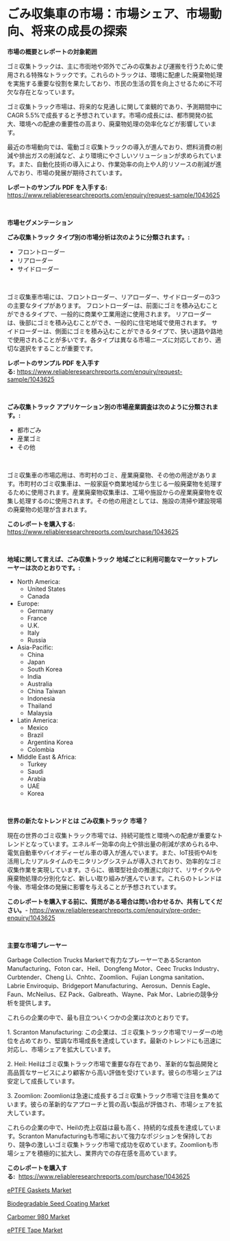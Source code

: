 <p><h1>ごみ収集車の市場：市場シェア、市場動向、将来の成長の探索</h1></p><p><strong>市場の概要とレポートの対象範囲</strong></p>
<p><p>ゴミ収集トラックは、主に市街地や郊外でごみの収集および運搬を行うために使用される特殊なトラックです。これらのトラックは、環境に配慮した廃棄物処理を実施する重要な役割を果たしており、市民の生活の質を向上させるために不可欠な存在となっています。</p><p>ゴミ収集トラック市場は、将来的な見通しに関して楽観的であり、予測期間中にCAGR 5.5%で成長すると予想されています。市場の成長には、都市開発の拡大、環境への配慮の重要性の高まり、廃棄物処理の効率化などが影響しています。</p><p>最近の市場動向では、電動ゴミ収集トラックの導入が進んでおり、燃料消費の削減や排出ガスの削減など、より環境にやさしいソリューションが求められています。また、自動化技術の導入により、作業効率の向上や人的リソースの削減が進んでおり、市場の発展が期待されています。</p></p>
<p><strong>レポートのサンプル PDF を入手する:</strong> <a href="https://www.reliableresearchreports.com/enquiry/request-sample/1043625">https://www.reliableresearchreports.com/enquiry/request-sample/1043625</a></p>
<p>&nbsp;</p>
<p><strong>市場セグメンテーション</strong></p>
<p><strong>ごみ収集トラック タイプ別の市場分析は次のように分類されます。:</strong></p>
<p><ul><li>フロントローダー</li><li>リアローダー</li><li>サイドローダー</li></ul></p>
<p>&nbsp;</p>
<p><p>ゴミ収集車市場には、フロントローダー、リアローダー、サイドローダーの3つの主要なタイプがあります。 フロントローダーは、前面にゴミを積み込むことができるタイプで、一般的に商業や工業用途に使用されます。 リアローダーは、後部にゴミを積み込むことができ、一般的に住宅地域で使用されます。 サイドローダーは、側面にゴミを積み込むことができるタイプで、狭い道路や路地で使用されることが多いです。各タイプは異なる市場ニーズに対応しており、適切な選択をすることが重要です。</p></p>
<p><strong>レポートのサンプル PDF を入手する:</strong>&nbsp;<a href="https://www.reliableresearchreports.com/enquiry/request-sample/1043625">https://www.reliableresearchreports.com/enquiry/request-sample/1043625</a></p>
<p>&nbsp;</p>
<p><strong> ごみ収集トラック アプリケーション別の市場産業調査は次のように分類されます。:</strong></p>
<p><ul><li>都市ごみ</li><li>産業ゴミ</li><li>その他</li></ul></p>
<p>&nbsp;</p>
<p><p>ゴミ収集車の市場応用は、市町村のゴミ、産業廃棄物、その他の用途があります。市町村のゴミ収集車は、一般家庭や商業地域から生じる一般廃棄物を処理するために使用されます。産業廃棄物収集車は、工場や施設からの産業廃棄物を収集し処理するのに使用されます。その他の用途としては、施設の清掃や建設現場の廃棄物の処理が含まれます。</p></p>
<p><strong>このレポートを購入する:</strong>&nbsp; <a href="https://www.reliableresearchreports.com/purchase/1043625">https://www.reliableresearchreports.com/purchase/1043625</a></p>
<p>&nbsp;</p>
<p><strong>地域に関して言えば、ごみ収集トラック 地域ごとに利用可能なマーケットプレーヤーは次のとおりです。:</strong></p>
<p><ul>
    <li>
        North America:
        <ul>
            <li>United States</li>
            <li>Canada</li>
        </ul>
    </li>
    <li>
        Europe:
        <ul>
            <li>Germany</li>
            <li>France</li>
            <li>U.K.</li>
            <li>Italy</li>
            <li>Russia</li>
        </ul>
    </li>
    <li>
        Asia-Pacific:
        <ul>
            <li>China</li>
            <li>Japan</li>
            <li>South Korea</li>
            <li>India</li>
            <li>Australia</li>
            <li>China Taiwan</li>
            <li>Indonesia</li>
            <li>Thailand</li>
            <li>Malaysia</li>
        </ul>
    </li>
    <li>
        Latin America:
        <ul>
            <li>Mexico</li>
            <li>Brazil</li>
            <li>Argentina Korea</li>
            <li>Colombia</li>
        </ul>
    </li>
    <li>
        Middle East & Africa:
        <ul>
            <li>Turkey</li>
            <li>Saudi</li>
            <li>Arabia</li>
            <li>UAE</li>
            <li>Korea</li>
        </ul>
    </li>
    </ul></p>
<p>&nbsp;</p>
<p><strong>世界の新たなトレンドとは ごみ収集トラック 市場？</strong></p>
<p><p>現在の世界のゴミ収集トラック市場では、持続可能性と環境への配慮が重要なトレンドとなっています。エネルギー効率の向上や排出量の削減が求められる中、電気自動車やバイオディーゼル車の導入が進んでいます。また、IoT技術やAIを活用したリアルタイムのモニタリングシステムが導入されており、効率的なゴミ収集作業を実現しています。さらに、循環型社会の推進に向けて、リサイクルや廃棄物処理の分別化など、新しい取り組みが進んでいます。これらのトレンドは今後、市場全体の発展に影響を与えることが予想されています。</p></p>
<p><strong>このレポートを購入する前に、質問がある場合は問い合わせるか、共有してください。</strong>- <a href="https://www.reliableresearchreports.com/enquiry/pre-order-enquiry/1043625">https://www.reliableresearchreports.com/enquiry/pre-order-enquiry/1043625</a></p>
<p>&nbsp;</p>
<p><strong>主要な市場プレーヤー</strong></p>
<p><p>Garbage Collection Trucks Marketで有力なプレーヤーであるScranton Manufacturing、Foton car、Heil、Dongfeng Motor、Ceec Trucks Industry、Curbtender、Cheng Li、Cnhtc、Zoomlion、Fujian Longma sanitation、Labrie Enviroquip、Bridgeport Manufacturing、Aerosun、Dennis Eagle、Faun、McNeilus、EZ Pack、Galbreath、Wayne、Pak Mor、Labrieの競争分析を提供します。</p><p>これらの企業の中で、最も目立ついくつかの企業は次のとおりです。</p><p>1. Scranton Manufacturing: この企業は、ゴミ収集トラック市場でリーダーの地位を占めており、堅調な市場成長を達成しています。最新のトレンドにも迅速に対応し、市場シェアを拡大しています。</p><p>2. Heil: Heilはゴミ収集トラック市場で重要な存在であり、革新的な製品開発と高品質なサービスにより顧客から高い評価を受けています。彼らの市場シェアは安定して成長しています。</p><p>3. Zoomlion: Zoomlionは急速に成長するゴミ収集トラック市場で注目を集めています。彼らの革新的なアプローチと質の高い製品が評価され、市場シェアを拡大しています。</p><p>これらの企業の中で、Heilの売上収益は最も高く、持続的な成長を達成しています。Scranton Manufacturingも市場において強力なポジションを保持しており、競争の激しいゴミ収集トラック市場で成功を収めています。Zoomlionも市場シェアを積極的に拡大し、業界内での存在感を高めています。</p></p>
<p><strong>このレポートを購入する:</strong>&nbsp;&nbsp;<a href="https://www.reliableresearchreports.com/purchase/1043625">https://www.reliableresearchreports.com/purchase/1043625</a></p>
<p><p><a href="https://github.com/pgtimber/Market-Research-Report-List-1/blob/main/eptfe-gaskets-market.md">ePTFE Gaskets Market</a></p><p><a href="https://github.com/markusgodoy/Market-Research-Report-List-2/blob/main/biodegradable-seed-coating-market.md">Biodegradable Seed Coating Market</a></p><p><a href="https://github.com/arionmp/Market-Research-Report-List-2/blob/main/carbomer-980-market.md">Carbomer 980 Market</a></p><p><a href="https://github.com/lataunyatinikmelvin59ilbd0dv/Market-Research-Report-List-1/blob/main/eptfe-tape-market.md">ePTFE Tape Market</a></p></p>